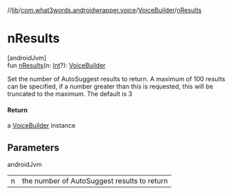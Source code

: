 //[lib](../../../index.md)/[com.what3words.androidwrapper.voice](../index.md)/[VoiceBuilder](index.md)/[nResults](n-results.md)

# nResults

[androidJvm]\
fun [nResults](n-results.md)(n: [Int](https://kotlinlang.org/api/latest/jvm/stdlib/kotlin/-int/index.html)?): [VoiceBuilder](index.md)

Set the number of AutoSuggest results to return. A maximum of 100 results can be specified, if a number greater than this is requested, this will be truncated to the maximum. The default is 3

#### Return

a [VoiceBuilder](index.md) instance

## Parameters

androidJvm

| | |
|---|---|
| n | the number of AutoSuggest results to return |
